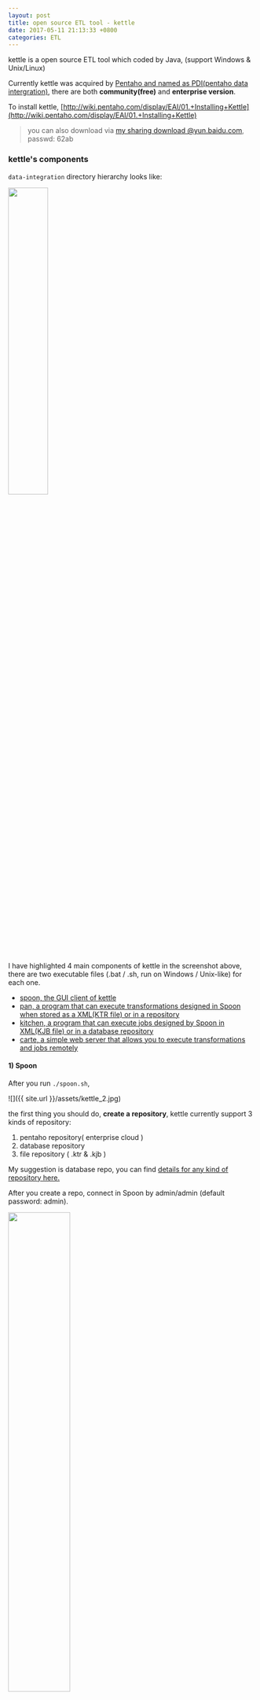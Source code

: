 ```yaml
---
layout: post
title: open source ETL tool - kettle
date: 2017-05-11 21:13:33 +0800
categories: ETL
---
```



kettle is a open source ETL tool which coded by Java, (support Windows & Unix/Linux)

Currently kettle was acquired by [Pentaho and named as PDI(pentaho data intergration)](http://community.pentaho.com/projects/data-integration/), there are both **community(free)** and **enterprise version**.

To install kettle, [http://wiki.pentaho.com/display/EAI/01.+Installing+Kettle](http://wiki.pentaho.com/display/EAI/01.+Installing+Kettle)

> you can also download via [my sharing download @yun.baidu.com](http://pan.baidu.com/s/1eRDKpSe), passwd: 62ab 


### kettle's components

`data-integration` directory hierarchy looks like:

<img src="{{ site.url }}/assets/kettle_1.jpg" style="width:40%"/>

I have highlighted 4 main components of kettle in the screenshot above, there are two executable files (.bat / .sh, run on Windows / Unix-like) for each one.

- [spoon, the GUI client of kettle](http://wiki.pentaho.com/display/EAI/Spoon+User+Guide)
- [pan, a program that can execute transformations designed in Spoon when stored as a XML(KTR file) or in a repository](http://wiki.pentaho.com/display/EAI/Pan+User+Documentation)
- [kitchen, a program that can execute jobs designed by Spoon in XML(KJB file) or in a database repository](http://wiki.pentaho.com/display/EAI/Kitchen+User+Documentation)
- [carte,  a simple web server that allows you to execute transformations and jobs remotely](http://wiki.pentaho.com/display/EAI/Carte+User+Documentation)

#### 1) Spoon

After you run `./spoon.sh`,

![]({{ site.url }}/assets/kettle_2.jpg)

the first thing you should do, **create a repository**, kettle currently support 3 kinds of repository:

1. pentaho repository( enterprise cloud )
2. database repository
3. file repository ( .ktr & .kjb )

My suggestion is database repo, you can find [details for any kind of repository here.](https://help.pentaho.com/Documentation/7.0/0L0/0Y0/040)

After you create a repo, connect in Spoon by admin/admin (default password: admin).

<img src="{{ site.url }}/assets/kettle_3.jpg" style="width:50%"/>

To open a transformation/job from repo, 'Tools' -> 'Repository' -> 'Explore...' ( Ctrl + E )

<img src="{{ site.url }}/assets/kettle_5.jpg" style="width:50%"/>

#### 2) Pan

- Run a transformation from file
	``` shell
	# This example runs a transformation from file on a windows platform:
	pan.bat /file:"D:\Transformations\Customer Dimension.ktr" /level:Basic
	
	# This example runs a transformation from file on a Linux box:
	pan.sh -file="/PRD/Customer Dimension.ktr" -level=Minimal
	```
- Run a transformation from Repository
	``` shell
	# This example runs a transformation from the repository on a windows platform: (Enter on a single line without returns...)
	pan.bat /rep:"Production Repository"
            /trans:"update Customer Dimension"
            /dir:/Dimensions/
            /user:matt
            /pass:somepassword123
            /level:Basic
	```

#### 3) Kitchen

- Run a job from file
	``` shell
	# This example runs a job from file on a windows platform: 
	kitchen.bat /file:D:\Jobs\updateWarehouse.kjb /level:Basic
	
	# This example runs a job from file on a Linux box:
	kitchen.sh -file=/PRD/updateWarehouse.kjb -level=Minimal
	```
- Run a job from Repository
	``` shell
	# This example runs a job from the repository on a windows platform:
	kitchen.bat
	                    /rep:"Production Repository"
	                    /job:"Update dimensions"
	                    /dir:/Dimensions
	                    /user:matt
	                    /pass:somepassword123
	                    /level:Basic
	```
	
#### 4) Carte

enable carte on your remote host:
``` shell
carte.sh 127.0.0.1 8081
```

add new slave server in Spoon:

<img src="{{ site.url }}/assets/kettle_6.jpg" style="width:80%"/>

run options: select the slave sever that you create

<img src="{{ site.url }}/assets/kettle_7.jpg" style="width:50%"/>

view execution result  @ <your_ip>:<your_port> (e.g. http://127.0.0.1:8081)

> Go in deeper, [Execute Scheduled Jobs on a Remote Carte Server](https://help.pentaho.com/Documentation/5.2/0P0/0U0/050/050)

### Questions I met

#### 1) How add jdbc driver of different databases into kettle?

Use MySQL as an example, if you try to add a MySQL database connection without a mysql jdbc driver, you will meet this kind of error message:
```
Error connecting to database [Local MySQL DB] : org.pentaho.di.core.exception.KettleDatabaseException: Error occured while trying to connect to the database
Exception while loading class org.gjt.mm.mysql.Driver
```

Solution: 
1. Download the [Latest MySQL JDBC Driver](https://dev.mysql.com/downloads/connector/j/)
2. Unzip the zip file (in my case it was mysql-connector-java-5.1.31.zip)
3. copy the .jar file (mysql-connector-java-5.1.31-bin.jar) and paste it in your Lib folder( data-integration/lib )
4. Restart Pentaho (Data Integration) and re-test the MySQL Connection.

#### 2) tables in a database repo created by kettle
kettle will create several tables in your specified database for a database repository,

<img src="{{ site.url }}/assets/kettle_4.jpg" style="width:30%"/>

#### 3) share repository meta data between different clients

just copy `$HOME/.kettle/repositories.xml` to different host's same location

> Notice: you may need to change the ip in `<server></server>`.

#### 4) Db Procedure Call Error

1. Can't find procedure with 'Find it...' button
    You can just type the procedure name. It's a kettle's bug as we all know.
2. [PLS-00222: no function with name 'PROC_XXX' exists in this scope](http://forums.pentaho.com/showthread.php?56746-Db-Procedure-Call-Error&s=6aa5d0c9f9f14f3b2faf90e0fb6eb76e)

    The mistake i had done was i had left **the Result name populated** thus the component presumed the call was for a function. 
    Once i had removed the value from this field the procedure worked.

    <img src="{{ site.url }}/assets/kettle_8.jpg" style="width:40%"/>


> currently, I am planing to create a ETL automation tool with kettle, feel free to star [this repo on github](https://github.com/genghuiluo/trans-builder).
